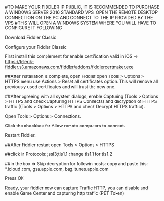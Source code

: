 #TO MAKE YOUR FIDDLER IP PUBLIC, IT IS RECOMMENDED TO PURCHASE A WINDOWS SERVER 2016 STANDARD VPS, OPEN THE REMOTE DESKTOP CONNECTION ON THE PC AND CONNECT TO THE IP PROVIDED BY THE VPS
#THIS WILL OPEN A WINDOWS SYSTEM WHERE YOU WILL HAVE TO CONFIGURE IT FOLLOWING

Download Fiddler Classic

Configure your Fiddler Classic

First install this complement for enable certification valid in iOS => https://telerik-fiddler.s3.amazonaws.com/fiddler/addons/fiddlercertmaker.exe

##After installation is complete, open Fiddler
open Tools > Options > HTTPS menu use Actions > Reset all certificates option. This will remove all previously used certificates and will trust the new one.

##After agreeing with all system dialogs, enable Capturing (Tools > Options > HTTPS and check Capturing HTTPS Connects) and decryption of HTTPS traffic ((Tools > Options > HTTPS and check Decrypt HTTPS traffic)).

Open Tools > Options > Connections.

Click the checkbox for Allow remote computers to connect.

Restart Fiddler.

##After Fiddler restart
open Tools > Options > HTTPS

##click in Protocols: <client>;ssl3;tls1.1 
change tls1.1 for tls1.2

##in the box => Skip decryption for followin hosts: 
copy and paste this:  *.icloud.com, gsa.apple.com, bag.itunes.apple.com

Press OK

Ready, your fiddler now can capture Traffic HTTP, you can disable and enable Game Center and capturing http traffic (PET Token)
